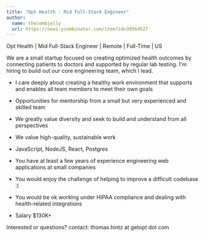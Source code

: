 ```yaml
---
title: "Opt Health : Mid Full-Stack Engineer"
author:
  name: thecombjelly
  url: https://news.ycombinator.com/item?id=39564527
---
```

Opt Health | Mid Full-Stack Engineer | Remote | Full-Time | US

We are a small startup focused on creating optimized health outcomes by connecting patients to doctors and supported by regular lab testing. I&#x27;m hiring to build out our core engineering team, which I lead.

* I care deeply about creating a healthy work environment that supports and enables all team members to meet their own goals

* Opportunities for mentorship from a small but very experienced and skilled team

* We greatly value diversity and seek to build and understand from all perspectives

* We value high-quality, sustainable work

* JavaScript, NodeJS, React, Postgres

* You have at least a few years of experience engineering web applications at small companies

* You would enjoy the challenge of helping to improve a difficult codebase :)

* You would be ok working under HIPAA compliance and dealing with health-related integrations

* Salary $130K+

Interested or questions? contact: thomas.hintz at getopt dot com
